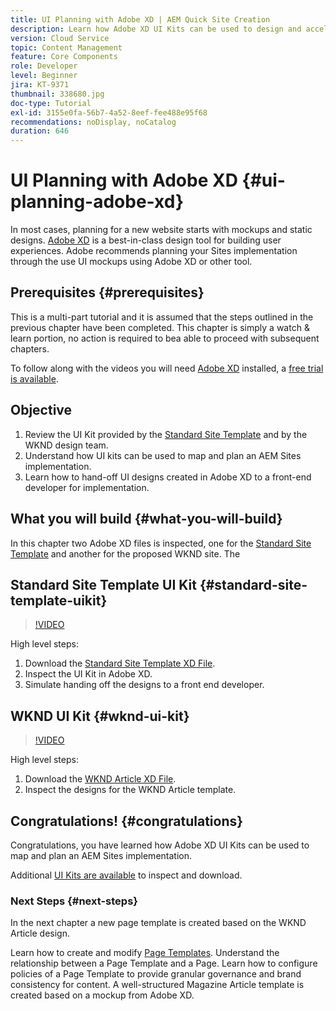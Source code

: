 ```yaml
---
title: UI Planning with Adobe XD | AEM Quick Site Creation
description: Learn how Adobe XD UI Kits can be used to design and accelerate your Adobe Experience Manager Sites implementation.
version: Cloud Service
topic: Content Management
feature: Core Components
role: Developer
level: Beginner
jira: KT-9371
thumbnail: 338680.jpg
doc-type: Tutorial
exl-id: 3155e0fa-56b7-4a52-8eef-fee488e95f68
recommendations: noDisplay, noCatalog
duration: 646
---
```

# UI Planning with Adobe XD {#ui-planning-adobe-xd}

In most cases, planning for a new website starts with mockups and static designs. [Adobe XD](https://www.adobe.com/products/xd.html) is a best-in-class design tool for building user experiences. Adobe recommends planning your Sites implementation through the use UI mockups using Adobe XD or other tool.

## Prerequisites {#prerequisites}

This is a multi-part tutorial and it is assumed that the steps outlined in the previous chapter have been completed. This chapter is simply a watch & learn portion, no action is required to bea able to proceed with subsequent chapters.

To follow along with the videos you will need [Adobe XD](https://www.adobe.com/products/xd/pricing/free-trial.html) installed, a [free trial is available](https://www.adobe.com/products/xd/pricing/free-trial.html).

## Objective

1. Review the UI Kit provided by the [Standard Site Template](https://github.com/adobe/aem-site-template-standard) and by the WKND design team.
1. Understand how UI kits can be used to map and plan an AEM Sites implementation.
1. Learn how to hand-off UI designs created in Adobe XD to a front-end developer for implementation.

## What you will build {#what-you-will-build}

In this chapter two Adobe XD files is inspected, one for the [Standard Site Template](https://github.com/adobe/aem-site-template-standard) and another for the proposed WKND site. The 

## Standard Site Template UI Kit {#standard-site-template-uikit}

>[!VIDEO](https://video.tv.adobe.com/v/338680?quality=12&learn=on)

High level steps:

1. Download the [Standard Site Template XD File](https://github.com/adobe/aem-site-template-standard/raw/main/files/wireframe.xd).
1. Inspect the UI Kit in Adobe XD.
1. Simulate handing off the designs to a front end developer.

## WKND UI Kit {#wknd-ui-kit}

>[!VIDEO](https://video.tv.adobe.com/v/30214?quality=12&learn=on)

High level steps:

1. Download the [WKND Article XD File](https://github.com/adobe/aem-guides-wknd/releases/download/aem-guides-wknd-0.0.2/AEM_UI-kit-WKND-article-design.xd).
1. Inspect the designs for the WKND Article template.

## Congratulations! {#congratulations}

Congratulations, you have learned how Adobe XD UI Kits can be used to map and plan an AEM Sites implementation. 

Additional [UI Kits are available](https://www.adobe.com/products/xd/features/ui-kits.html) to inspect and download.

### Next Steps {#next-steps}

In the next chapter a new page template is created based on the WKND Article design.

Learn how to create and modify [Page Templates](./page-templates.md). Understand the relationship between a Page Template and a Page. Learn how to configure policies of a Page Template to provide granular governance and brand consistency for content.  A well-structured Magazine Article template is created based on a mockup from Adobe XD.
